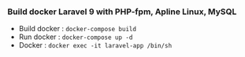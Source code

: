 ### Build docker Laravel 9 with PHP-fpm, Apline Linux, MySQL

* Build docker : `docker-compose build`
* Run docker : `docker-compose up -d`
* Docker : `docker exec -it laravel-app /bin/sh`